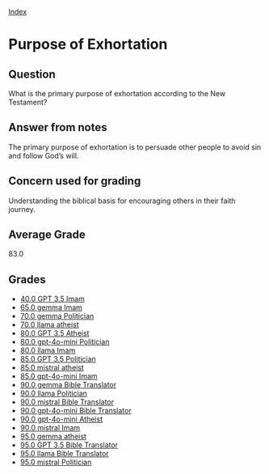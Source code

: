 
[Index](../../index.md)
# Purpose of Exhortation
## Question
What is the primary purpose of exhortation according to the New Testament?

## Answer from notes
The primary purpose of exhortation is to persuade other people to avoid sin and follow God’s will.

## Concern used for grading
Understanding the biblical basis for encouraging others in their faith journey.

## Average Grade
83.0

## Grades
 * [40.0 GPT 3.5 Imam](../answers/GPT_3.5_Imam/Purpose_of_Exhortation.md)
 * [65.0 gemma Imam](../answers/gemma_Imam/Purpose_of_Exhortation.md)
 * [70.0 gemma Politician](../answers/gemma_Politician/Purpose_of_Exhortation.md)
 * [70.0 llama atheist](../answers/llama_atheist/Purpose_of_Exhortation.md)
 * [80.0 GPT 3.5 Atheist](../answers/GPT_3.5_Atheist/Purpose_of_Exhortation.md)
 * [80.0 gpt-4o-mini Politician](../answers/gpt-4o-mini_Politician/Purpose_of_Exhortation.md)
 * [80.0 llama Imam](../answers/llama_Imam/Purpose_of_Exhortation.md)
 * [85.0 GPT 3.5 Politician](../answers/GPT_3.5_Politician/Purpose_of_Exhortation.md)
 * [85.0 mistral atheist](../answers/mistral_atheist/Purpose_of_Exhortation.md)
 * [85.0 gpt-4o-mini Imam](../answers/gpt-4o-mini_Imam/Purpose_of_Exhortation.md)
 * [90.0 gemma Bible Translator](../answers/gemma_Bible_Translator/Purpose_of_Exhortation.md)
 * [90.0 llama Politician](../answers/llama_Politician/Purpose_of_Exhortation.md)
 * [90.0 mistral Bible Translator](../answers/mistral_Bible_Translator/Purpose_of_Exhortation.md)
 * [90.0 gpt-4o-mini Bible Translator](../answers/gpt-4o-mini_Bible_Translator/Purpose_of_Exhortation.md)
 * [90.0 gpt-4o-mini Atheist](../answers/gpt-4o-mini_Atheist/Purpose_of_Exhortation.md)
 * [90.0 mistral Imam](../answers/mistral_Imam/Purpose_of_Exhortation.md)
 * [95.0 gemma atheist](../answers/gemma_atheist/Purpose_of_Exhortation.md)
 * [95.0 GPT 3.5 Bible Translator](../answers/GPT_3.5_Bible_Translator/Purpose_of_Exhortation.md)
 * [95.0 llama Bible Translator](../answers/llama_Bible_Translator/Purpose_of_Exhortation.md)
 * [95.0 mistral Politician](../answers/mistral_Politician/Purpose_of_Exhortation.md)
